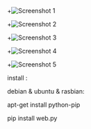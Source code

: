 +![Screenshot 1](https://raw.github.com/Soldy/piwui/master/screenshoots/2013.07.23.1.landscape.png)

+![Screenshot 2](https://raw.github.com/Soldy/piwui/master/screenshoots/2013.07.23.2.landscape.png)

+![Screenshot 3](https://raw.github.com/Soldy/piwui/master/screenshoots/2013.07.23.3.landscape.png)

+![Screenshot 4](https://raw.github.com/Soldy/piwui/master/screenshoots/2013.06.29.1.png)

+![Screenshot 5](https://raw.github.com/Soldy/piwui/master/screenshoots/2013.06.29.2.png) 



install :




debian & ubuntu & rasbian:

apt-get install python-pip

pip install web.py
